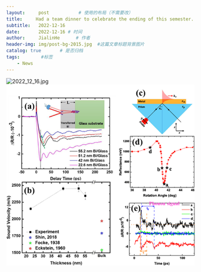 ```yaml
---
layout:     post           # 使用的布局（不需要改）
title:     Had a team dinner to celebrate the ending of this semester. # 标题
subtitle:   2022-12-16
date:       2022-12-16 # 时间
author:     JialinHe      # 作者
header-img: img/post-bg-2015.jpg  #这篇文章标题背景图片
catalog: true       # 是否归档
tags:        #标签
    - News
---
```

![2022_12_16.jpg](https://gitee.com/plusero/plusero/raw/master/img/picsInURL/2022_12_16.jpg)
<img src="/img/research-c1.png" alt="/">
